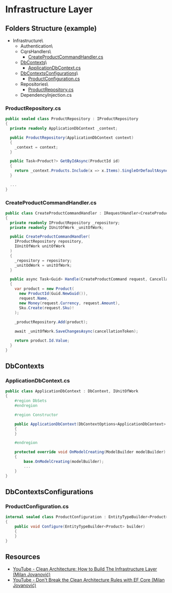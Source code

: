 # Infrastructure Layer
## Folders Structure (example)

* Infrastructure\
  * Authentication\
  * CqrsHandlers\
    * [CreateProductCommandHandler.cs](#createproductcommandhandlercs)
  * [DbContexts](#dbcontexts)\
    * [ApplicationDbContext.cs](#applicationdbcontextcs)
  * [DbContextsConfigurations]()\
    * [ProductConfiguration.cs](#productconfigurationcs)
  * Repositories\
    * [ProductRepository.cs](#productrepositorycs)  
  * DependencyInjection.cs

### ProductRepository.cs
```csharp
public sealed class ProductRepository : IProductRepository
{
  private readonly ApplicationDbContext _context;

  public ProductRepository(ApplicationDbContext context)
  {
    _context = context;
  }

  public Task<Product?> GetByIdAsync(ProductId id)
  {
    return _context.Products.Include(x => x.Items).SingleOrDefaultAsync(x => x.Id = id);
  }

  ...
}
```
### CreateProductCommandHandler.cs
```csharp
public class CreateProductCommandHandler : IRequestHandler<CreateProductCommand, Guid>
{
  private readonly IProductRepository _repository;
  private readonly IUnitOfWork _unitOfWork;

  public CreateProductCommandHandler(
    IProductRepository repository,
    IUnitOfWork unitOfWork
  )
  {
    _repository = repository;
    _unitOdWork = unitOfWork;
  }

  public async Task<Guid> Handle(CreateProductCommand request, CancellationToken, cancellationToken)
  {
    var product = new Product(
      new ProductId(Guid.NewGuid()),
      request.Name,
      new Money(request.Currency, request.Amount),
      Sku.Create(request.Sku)!
    );
    
    _productRepository.Add(product);

    await _unitOfWork.SaveChangesAsync(cancellationToken);

    return product.Id.Value;
  }
}
```
## DbContexts
### ApplicationDbContext.cs
```csharp
public class ApplicationDbContext : DbContext, IUnitOfWork
{
    #region DbSets
    #endregion

    #region Constructor

    public ApplicationDbContext(DbContextOptions<ApplicationDbContext> options) : base(options)
    {
    }

    #endregion

    protected override void OnModelCreating(ModelBuilder modelBuilder)
    {
        base.OnModelCreating(modelBuilder);
        ...
    }
}
```

## DbContextsConfigurations
### ProductConfiguration.cs
```csharp
internal sealed class ProductConfiguration : EntityTypeBuilder<Product>
{
    public void Configure(EntityTypeBuilder<Product> builder)
    {
    }
}
```

## Resources
* [YouTube - Clean Architecture: How to Build The Infrastructure Layer (Milan Jovanović)](https://www.youtube.com/watch?v=RsOq-Pkwy1U)
* [YouTube - Don't Break the Clean Architecture Rules with EF Core (Milan Jovanović)](https://www.youtube.com/watch?v=Bi8oRSu-QgU)
